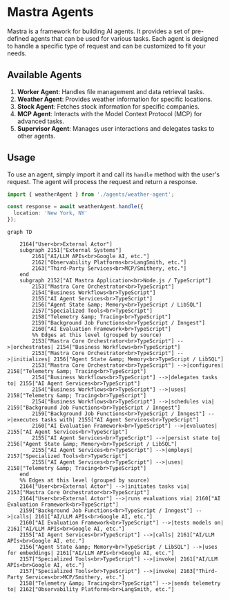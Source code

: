 # Mastra Agents

Mastra is a framework for building AI agents. It provides a set of pre-defined agents that can be used for various tasks. Each agent is designed to handle a specific type of request and can be customized to fit your needs.

## Available Agents

1. **Worker Agent**: Handles file management and data retrieval tasks.
2. **Weather Agent**: Provides weather information for specific locations.
3. **Stock Agent**: Fetches stock information for specific companies.
4. **MCP Agent**: Interacts with the Model Context Protocol (MCP) for advanced tasks.
5. **Supervisor Agent**: Manages user interactions and delegates tasks to other agents.

## Usage

To use an agent, simply import it and call its `handle` method with the user's request. The agent will process the request and return a response.

```typescript
import { weatherAgent } from './agents/weather-agent';

const response = await weatherAgent.handle({
  location: 'New York, NY'
});
```

```mermaid
graph TD

    2164["User<br>External Actor"]
    subgraph 2151["External Systems"]
        2161["AI/LLM APIs<br>Google AI, etc."]
        2162["Observability Platforms<br>LangSmith, etc."]
        2163["Third-Party Services<br>MCP/Smithery, etc."]
    end
    subgraph 2152["AI Mastra Application<br>Node.js / TypeScript"]
        2153["Mastra Core Orchestrator<br>TypeScript"]
        2154["Business Workflows<br>TypeScript"]
        2155["AI Agent Services<br>TypeScript"]
        2156["Agent State &amp; Memory<br>TypeScript / LibSQL"]
        2157["Specialized Tools<br>TypeScript"]
        2158["Telemetry &amp; Tracing<br>TypeScript"]
        2159["Background Job Functions<br>TypeScript / Inngest"]
        2160["AI Evaluation Framework<br>TypeScript"]
        %% Edges at this level (grouped by source)
        2153["Mastra Core Orchestrator<br>TypeScript"] -->|orchestrates| 2154["Business Workflows<br>TypeScript"]
        2153["Mastra Core Orchestrator<br>TypeScript"] -->|initializes| 2156["Agent State &amp; Memory<br>TypeScript / LibSQL"]
        2153["Mastra Core Orchestrator<br>TypeScript"] -->|configures| 2158["Telemetry &amp; Tracing<br>TypeScript"]
        2154["Business Workflows<br>TypeScript"] -->|delegates tasks to| 2155["AI Agent Services<br>TypeScript"]
        2154["Business Workflows<br>TypeScript"] -->|uses| 2158["Telemetry &amp; Tracing<br>TypeScript"]
        2154["Business Workflows<br>TypeScript"] -->|schedules via| 2159["Background Job Functions<br>TypeScript / Inngest"]
        2159["Background Job Functions<br>TypeScript / Inngest"] -->|executes tasks with| 2155["AI Agent Services<br>TypeScript"]
        2160["AI Evaluation Framework<br>TypeScript"] -->|evaluates| 2155["AI Agent Services<br>TypeScript"]
        2155["AI Agent Services<br>TypeScript"] -->|persist state to| 2156["Agent State &amp; Memory<br>TypeScript / LibSQL"]
        2155["AI Agent Services<br>TypeScript"] -->|employs| 2157["Specialized Tools<br>TypeScript"]
        2155["AI Agent Services<br>TypeScript"] -->|uses| 2158["Telemetry &amp; Tracing<br>TypeScript"]
    end
    %% Edges at this level (grouped by source)
    2164["User<br>External Actor"] -->|initiates tasks via| 2153["Mastra Core Orchestrator<br>TypeScript"]
    2164["User<br>External Actor"] -->|runs evaluations via| 2160["AI Evaluation Framework<br>TypeScript"]
    2159["Background Job Functions<br>TypeScript / Inngest"] -->|calls| 2161["AI/LLM APIs<br>Google AI, etc."]
    2160["AI Evaluation Framework<br>TypeScript"] -->|tests models on| 2161["AI/LLM APIs<br>Google AI, etc."]
    2155["AI Agent Services<br>TypeScript"] -->|calls| 2161["AI/LLM APIs<br>Google AI, etc."]
    2156["Agent State &amp; Memory<br>TypeScript / LibSQL"] -->|uses for embeddings| 2161["AI/LLM APIs<br>Google AI, etc."]
    2157["Specialized Tools<br>TypeScript"] -->|invoke| 2161["AI/LLM APIs<br>Google AI, etc."]
    2157["Specialized Tools<br>TypeScript"] -->|invoke| 2163["Third-Party Services<br>MCP/Smithery, etc."]
    2158["Telemetry &amp; Tracing<br>TypeScript"] -->|sends telemetry to| 2162["Observability Platforms<br>LangSmith, etc."]
```